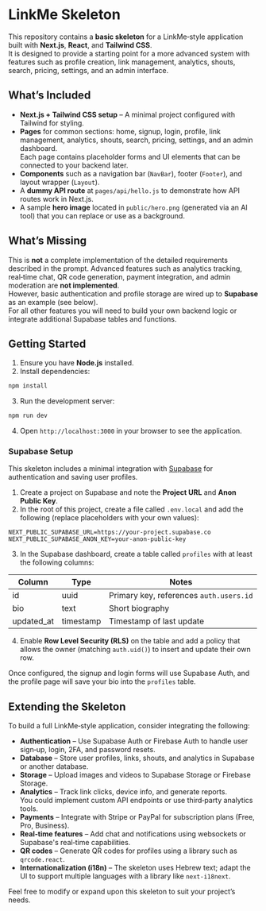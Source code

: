 # LinkMe Skeleton

This repository contains a **basic skeleton** for a LinkMe‑style application built with **Next.js**, **React**, and **Tailwind CSS**.  
It is designed to provide a starting point for a more advanced system with features such as profile creation, link management, analytics, shouts, search, pricing, settings, and an admin interface.

## What’s Included

* **Next.js + Tailwind CSS setup** – A minimal project configured with Tailwind for styling.
* **Pages** for common sections: home, signup, login, profile, link management, analytics, shouts, search, pricing, settings, and an admin dashboard.  
  Each page contains placeholder forms and UI elements that can be connected to your backend later.
* **Components** such as a navigation bar (`NavBar`), footer (`Footer`), and layout wrapper (`Layout`).
* A **dummy API route** at `pages/api/hello.js` to demonstrate how API routes work in Next.js.
* A sample **hero image** located in `public/hero.png` (generated via an AI tool) that you can replace or use as a background.

## What’s Missing

This is **not** a complete implementation of the detailed requirements described in the prompt. Advanced features such as analytics tracking, real‑time chat, QR code generation, payment integration, and admin moderation are **not implemented**.  
However, basic authentication and profile storage are wired up to **Supabase** as an example (see below).  
For all other features you will need to build your own backend logic or integrate additional Supabase tables and functions.

## Getting Started

1. Ensure you have **Node.js** installed.  
2. Install dependencies:

```bash
npm install
```

3. Run the development server:

```bash
npm run dev
```

4. Open `http://localhost:3000` in your browser to see the application.

### Supabase Setup

This skeleton includes a minimal integration with [Supabase](https://supabase.com/) for authentication and saving user profiles.

1. Create a project on Supabase and note the **Project URL** and **Anon Public Key**.
2. In the root of this project, create a file called `.env.local` and add the following (replace placeholders with your own values):

```env
NEXT_PUBLIC_SUPABASE_URL=https://your-project.supabase.co
NEXT_PUBLIC_SUPABASE_ANON_KEY=your-anon-public-key
```

3. In the Supabase dashboard, create a table called `profiles` with at least the following columns:

| Column    | Type    | Notes                         |
|----------|---------|-------------------------------|
| id       | uuid    | Primary key, references `auth.users.id` |
| bio      | text    | Short biography               |
| updated_at | timestamp | Timestamp of last update     |

4. Enable **Row Level Security (RLS)** on the table and add a policy that allows the owner (matching `auth.uid()`) to insert and update their own row.

Once configured, the signup and login forms will use Supabase Auth, and the profile page will save your bio into the `profiles` table.

## Extending the Skeleton

To build a full LinkMe‑style application, consider integrating the following:

* **Authentication** – Use Supabase Auth or Firebase Auth to handle user sign‑up, login, 2FA, and password resets.
* **Database** – Store user profiles, links, shouts, and analytics in Supabase or another database.
* **Storage** – Upload images and videos to Supabase Storage or Firebase Storage.
* **Analytics** – Track link clicks, device info, and generate reports.  
  You could implement custom API endpoints or use third‑party analytics tools.
* **Payments** – Integrate with Stripe or PayPal for subscription plans (Free, Pro, Business).
* **Real‑time features** – Add chat and notifications using websockets or Supabase's real‑time capabilities.
* **QR codes** – Generate QR codes for profiles using a library such as `qrcode.react`.
* **Internationalization (i18n)** – The skeleton uses Hebrew text; adapt the UI to support multiple languages with a library like `next-i18next`.

Feel free to modify or expand upon this skeleton to suit your project’s needs.
